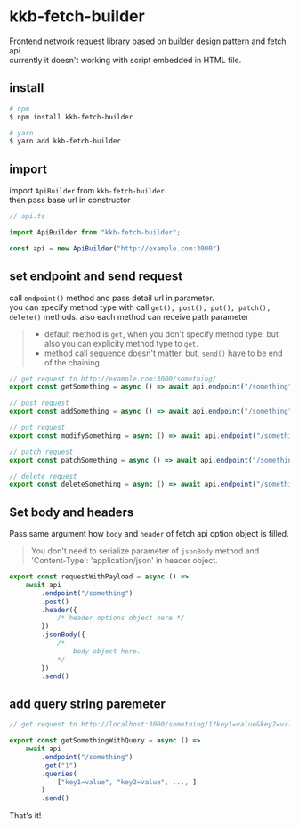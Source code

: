 # kkb-fetch-builder

Frontend network request library based on builder design pattern and fetch api.   
currently it doesn't working with script embedded in HTML file.

## install

```bash
# npm
$ npm install kkb-fetch-builder

# yarn
$ yarn add kkb-fetch-builder
```

## import

import `ApiBuilder` from `kkb-fetch-builder`.   
then pass base url in constructor 

```ts
// api.ts

import ApiBuilder from "kkb-fetch-builder";

const api = new ApiBuilder("http://example.com:3000")
```

## set endpoint and send request

call `endpoint()` method and pass detail url in parameter.   
you can specify method type with call `get(), post(), put(), patch(), delete()` methods.
also each method can receive path parameter 

> * default method is `get`, when you don't specify method type. but also you can explicity method type to `get`.
> * method call sequence doesn't matter. but, `send()` have to be end of the chaining. 

```ts
// get request to http://example.com:3000/something/
export const getSomething = async () => await api.endpoint("/something").send();

// post request
export const addSomething = async () => await api.endpoint("/something").post().send();

// put request
export const modifySomething = async () => await api.endpoint("/something").put().send();

// patch request
export const patchSomething = async () => await api.endpoint("/something").patch().send();

// delete request
export const deleteSomething = async () => await api.endpoint("/something").delete().send();

```

## Set body and headers
Pass same argument how `body` and `header` of fetch api option object is filled.

> You don't need to serialize parameter of `jsonBody` method and 'Content-Type': 'application/json' in header object.

```ts
export const requestWithPayload = async () =>
    await api
        .endpoint("/something")
        .post()
        .header({
            /* header options object here */
        })
        .jsonBody({
            /* 
                body object here. 
            */
        })
        .send()
```

## add query string paremeter

```ts
// get request to http://localhost:3000/something/1?key1=value&key2=value

export const getSomethingWithQuery = async () =>
    await api
        .endpoint("/something")
        .get("1")
        .queries(
            ["key1=value", "key2=value", ..., ]
        )
        .send()
```

That's it!







